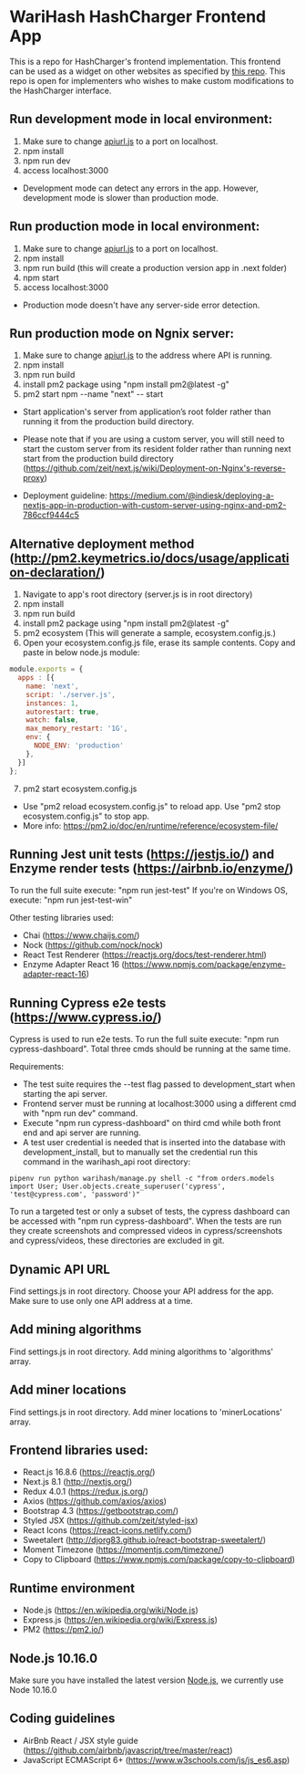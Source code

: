 
#  WariHash HashCharger Frontend App

This is a repo for HashCharger's frontend implementation. This frontend can be used as a widget on other websites as specified by [this repo](https://github.com/warigroup/hashcharger). This repo is open for implementers who wishes to make custom modifications to the HashCharger interface.

## Run development mode in local environment:

1. Make sure to change [apiurl.js](https://github.com/warigroup/warihash_frontend#dynamic-api-url) to a port on localhost.
2. npm install
3. npm run dev
4. access localhost:3000

- Development mode can detect any errors in the app. However, development mode is slower than production mode.

## Run production mode in local environment:

1. Make sure to change [apiurl.js](https://github.com/warigroup/warihash_frontend#dynamic-api-url) to a port on localhost.
2. npm install
3. npm run build (this will create a production version app in .next folder)
4. npm start
5. access localhost:3000

- Production mode doesn't have any server-side error detection.

## Run production mode on Ngnix server:

1. Make sure to change [apiurl.js](https://github.com/warigroup/warihash_frontend#dynamic-api-url) to the address where API is running.
2. npm install
3. npm run build
4. install pm2 package using "npm install pm2@latest -g"
5. pm2 start npm --name "next" -- start

- Start application's server from application’s root folder rather than running it from the production build directory.

- Please note that if you are using a custom server, you will still need to start the custom server from its resident folder rather than running next start from the production build directory (https://github.com/zeit/next.js/wiki/Deployment-on-Nginx's-reverse-proxy)

- Deployment guideline:
https://medium.com/@indiesk/deploying-a-nextjs-app-in-production-with-custom-server-using-nginx-and-pm2-786ccf9444c5


## Alternative deployment method (http://pm2.keymetrics.io/docs/usage/application-declaration/)

1. Navigate to app's root directory (server.js is in root directory)
2. npm install
3. npm run build
4. install pm2 package using "npm install pm2@latest -g"
5. pm2 ecosystem   (This will generate a sample, ecosystem.config.js.)
6. Open your ecosystem.config.js file, erase its sample contents. Copy and paste in below node.js module:

```js
module.exports = {
  apps : [{
    name: 'next',
    script: './server.js',
    instances: 1,
    autorestart: true,
    watch: false,
    max_memory_restart: '1G',
    env: {
      NODE_ENV: 'production'
    },
  }]
};
```


7. pm2 start ecosystem.config.js

* Use "pm2 reload ecosystem.config.js" to reload app. Use "pm2 stop ecosystem.config.js" to stop app.
* More info: https://pm2.io/doc/en/runtime/reference/ecosystem-file/

## Running Jest unit tests (https://jestjs.io/) and Enzyme render tests (https://airbnb.io/enzyme/)

To run the full suite execute: "npm run jest-test"
If you're on Windows OS, execute: "npm run jest-test-win"

Other testing libraries used:
* Chai (https://www.chaijs.com/)
* Nock (https://github.com/nock/nock)
* React Test Renderer (https://reactjs.org/docs/test-renderer.html)
* Enzyme Adapter React 16 (https://www.npmjs.com/package/enzyme-adapter-react-16)

## Running Cypress e2e tests (https://www.cypress.io/)

Cypress is used to run e2e tests. To run the full suite execute: "npm run cypress-dashboard".
Total three cmds should be running at the same time. 

Requirements:
* The test suite requires the --test flag passed to development_start when starting the api server.
* Frontend server must be running at localhost:3000 using a different cmd with "npm run dev" command.
* Execute "npm run cypress-dashboard" on third cmd while both front end and api server are running.
* A test user credential is needed that is inserted into the database with development_install, but to manually set the credential run this command in the warihash_api root directory: 
```
pipenv run python warihash/manage.py shell -c "from orders.models import User; User.objects.create_superuser('cypress', 'test@cypress.com', 'password')"
```
To run a targeted test or only a subset of tests, the cypress dashboard can be accessed with "npm run cypress-dashboard". When the tests are run they create screenshots and compressed videos in cypress/screenshots and cypress/videos, these directories are excluded in git. 

## Dynamic API URL

Find settings.js in root directory. Choose your API address for the app.
Make sure to use only one API address at a time.

## Add mining algorithms

Find settings.js in root directory. Add mining algorithms to 'algorithms' array.

## Add miner locations

Find settings.js in root directory. Add miner locations to 'minerLocations' array.

## Frontend libraries used:

- React.js 16.8.6 (https://reactjs.org/)
- Next.js 8.1 (http://nextjs.org/)
- Redux 4.0.1 (https://redux.js.org/)
- Axios (https://github.com/axios/axios)
- Bootstrap 4.3 (https://getbootstrap.com/)
- Styled JSX (https://github.com/zeit/styled-jsx)
- React Icons (https://react-icons.netlify.com/)
- Sweetalert (http://djorg83.github.io/react-bootstrap-sweetalert/)
- Moment Timezone (https://momentjs.com/timezone/)
- Copy to Clipboard (https://www.npmjs.com/package/copy-to-clipboard)

## Runtime environment

- Node.js (https://en.wikipedia.org/wiki/Node.js)
- Express.js (https://en.wikipedia.org/wiki/Express.js)
- PM2 (https://pm2.io/)

## Node.js 10.16.0

Make sure you have installed the latest version [Node.js](https://nodejs.org/en/), we currently use Node 10.16.0

## Coding guidelines

- AirBnb React / JSX style guide (https://github.com/airbnb/javascript/tree/master/react)
- JavaScript ECMAScript 6+ (https://www.w3schools.com/js/js_es6.asp)
